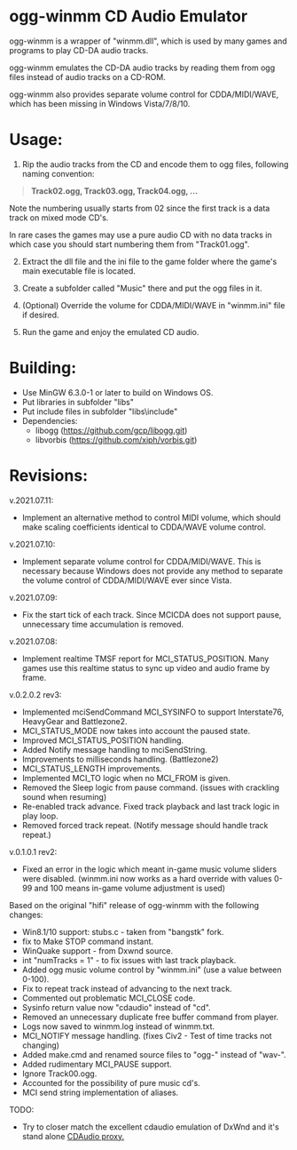 # ogg-winmm CD Audio Emulator

ogg-winmm is a wrapper of "winmm.dll", which is used by many games and programs to play CD-DA audio tracks.

ogg-winmm emulates the CD-DA audio tracks by reading them from ogg files instead of audio tracks on a CD-ROM.

ogg-winmm also provides separate volume control for CDDA/MIDI/WAVE, which has been missing in Windows Vista/7/8/10.

# Usage:

1. Rip the audio tracks from the CD and encode them to ogg files, following naming convention:
> **Track02.ogg, Track03.ogg, Track04.ogg, ...**

  Note the numbering usually starts from 02 since the first track is a data track on mixed mode CD's.
  
  In rare cases the games may use a pure audio CD with no data tracks in which case you should start numbering them from "Track01.ogg".

2. Extract the dll file and the ini file to the game folder where the game's main executable file is located.

3. Create a subfolder called "Music" there and put the ogg files in it. 

4. (Optional) Override the volume for CDDA/MIDI/WAVE in "winmm.ini" file if desired.

5. Run the game and enjoy the emulated CD audio.

# Building:

- Use MinGW 6.3.0-1 or later to build on Windows OS.
- Put libraries in subfolder "libs\"
- Put include files in subfolder "libs\include\"
- Dependencies:
  - libogg (https://github.com/gcp/libogg.git)
  - libvorbis (https://github.com/xiph/vorbis.git)

# Revisions:

v.2021.07.11:
- Implement an alternative method to control MIDI volume, which should make scaling coefficients identical to CDDA/WAVE volume control.

v.2021.07.10:
- Implement separate volume control for CDDA/MIDI/WAVE.
  This is necessary because Windows does not provide any method to separate the volume control of CDDA/MIDI/WAVE ever since Vista.

v.2021.07.09:
- Fix the start tick of each track.
  Since MCICDA does not support pause, unnecessary time accumulation is removed.

v.2021.07.08:
- Implement realtime TMSF report for MCI_STATUS_POSITION.
  Many games use this realtime status to sync up video and audio frame by frame.

v.0.2.0.2 rev3:
- Implemented mciSendCommand MCI_SYSINFO to support Interstate76, HeavyGear and Battlezone2.
- MCI_STATUS_MODE now takes into account the paused state.
- Improved MCI_STATUS_POSITION handling.
- Added Notify message handling to mciSendString.
- Improvements to milliseconds handling. (Battlezone2)
- MCI_STATUS_LENGTH improvements.
- Implemented MCI_TO logic when no MCI_FROM is given.
- Removed the Sleep logic from pause command. (issues with crackling sound when resuming)
- Re-enabled track advance. Fixed track playback and last track logic in play loop.
- Removed forced track repeat. (Notify message should handle track repeat.)

v.0.1.0.1 rev2:
- Fixed an error in the logic which meant in-game music volume sliders were disabled. (winmm.ini now works as a hard override with values 0-99 and 100 means in-game volume adjustment is used)

Based on the original "hifi" release of ogg-winmm with the following changes:

- Win8.1/10 support: stubs.c - taken from "bangstk" fork.
- fix to Make STOP command instant.
- WinQuake support - from Dxwnd source.
- int "numTracks = 1" - to fix issues with last track playback.
- Added ogg music volume control by "winmm.ini" (use a value between 0-100).
- Fix to repeat track instead of advancing to the next track.
- Commented out problematic MCI_CLOSE code.
- Sysinfo return value now "cdaudio" instead of "cd".
- Removed an unnecessary duplicate free buffer command from player.
- Logs now saved to winmm.log instead of winmm.txt.
- MCI_NOTIFY message handling. (fixes Civ2 - Test of time tracks not changing)
- Added make.cmd and renamed source files to "ogg-" instead of "wav-".
- Added rudimentary MCI_PAUSE support.
- Ignore Track00.ogg.
- Accounted for the possibility of pure music cd's.
- MCI send string implementation of aliases.

TODO:
- Try to closer match the excellent cdaudio emulation of DxWnd and it's stand alone [CDAudio proxy.](https://sourceforge.net/projects/cdaudio-proxy/)

